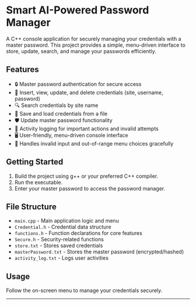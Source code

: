 # Smart AI-Powered Password Manager

A C++ console application for securely managing your credentials with a master password. This project provides a simple, menu-driven interface to store, update, search, and manage your passwords efficiently.

## Features

- 🔒 Master password authentication for secure access
- 📝 Insert, view, update, and delete credentials (site, username, password)
- 🔍 Search credentials by site name
- 💾 Save and load credentials from a file
- 🛡️ Update master password functionality
- 📜 Activity logging for important actions and invalid attempts
- 🖥️ User-friendly, menu-driven console interface
- 🚫 Handles invalid input and out-of-range menu choices gracefully

## Getting Started

1. Build the project using g++ or your preferred C++ compiler.
2. Run the executable.
3. Enter your master password to access the password manager.

## File Structure

- `main.cpp` - Main application logic and menu
- `Credential.h` - Credential data structure
- `functions.h` - Function declarations for core features
- `Secure.h` - Security-related functions
- `store.txt` - Stores saved credentials
- `masterPassword.txt` - Stores the master password (encrypted/hashed)
- `activity_log.txt` - Logs user activities

## Usage

Follow the on-screen menu to manage your credentials securely.

---
